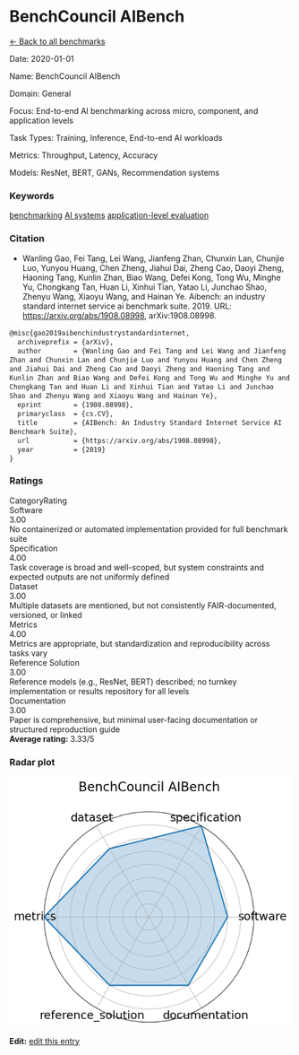 # BenchCouncil AIBench

<p><a class="md-button back-link" href="../">← Back to all benchmarks</a></p>
<div class="info-block meta-block">
  <p class="meta-row"><span class="meta-label">Date</span><span class="meta-sep">:</span> <span class="meta-value">2020-01-01</span></p>
  <p class="meta-row"><span class="meta-label">Name</span><span class="meta-sep">:</span> <span class="meta-value">BenchCouncil AIBench</span></p>
  <p class="meta-row"><span class="meta-label">Domain</span><span class="meta-sep">:</span> <span class="meta-value">General</span></p>
  <p class="meta-row"><span class="meta-label">Focus</span><span class="meta-sep">:</span> <span class="meta-value">End-to-end AI benchmarking across micro, component, and application levels</span></p>
  <p class="meta-row"><span class="meta-label">Task Types</span><span class="meta-sep">:</span> <span class="meta-value">Training, Inference, End-to-end AI workloads</span></p>
  <p class="meta-row"><span class="meta-label">Metrics</span><span class="meta-sep">:</span> <span class="meta-value">Throughput, Latency, Accuracy</span></p>
  <p class="meta-row"><span class="meta-label">Models</span><span class="meta-sep">:</span> <span class="meta-value">ResNet, BERT, GANs, Recommendation systems</span></p>
</div>
<h3>Keywords</h3>

<div class="chips"><a class="chip chip-link" href="../#kw=benchmarking">benchmarking</a> <a class="chip chip-link" href="../#kw=AI%20systems">AI systems</a> <a class="chip chip-link" href="../#kw=application-level%20evaluation">application-level evaluation</a> </div>
<h3>Citation</h3>

- Wanling Gao, Fei Tang, Lei Wang, Jianfeng Zhan, Chunxin Lan, Chunjie Luo, Yunyou Huang, Chen Zheng, Jiahui Dai, Zheng Cao, Daoyi Zheng, Haoning Tang, Kunlin Zhan, Biao Wang, Defei Kong, Tong Wu, Minghe Yu, Chongkang Tan, Huan Li, Xinhui Tian, Yatao Li, Junchao Shao, Zhenyu Wang, Xiaoyu Wang, and Hainan Ye. Aibench: an industry standard internet service ai benchmark suite. 2019. URL: https://arxiv.org/abs/1908.08998, arXiv:1908.08998.

<pre><code class="language-bibtex">@misc{gao2019aibenchindustrystandardinternet,
  archiveprefix = {arXiv},
  author        = {Wanling Gao and Fei Tang and Lei Wang and Jianfeng Zhan and Chunxin Lan and Chunjie Luo and Yunyou Huang and Chen Zheng and Jiahui Dai and Zheng Cao and Daoyi Zheng and Haoning Tang and Kunlin Zhan and Biao Wang and Defei Kong and Tong Wu and Minghe Yu and Chongkang Tan and Huan Li and Xinhui Tian and Yatao Li and Junchao Shao and Zhenyu Wang and Xiaoyu Wang and Hainan Ye},
  eprint        = {1908.08998},
  primaryclass  = {cs.CV},
  title         = {AIBench: An Industry Standard Internet Service AI Benchmark Suite},
  url           = {https://arxiv.org/abs/1908.08998},
  year          = {2019}
}</code></pre>
<h3>Ratings</h3>
<div class="ratings-grid">
  <div class="ratings-head ratings-cell"><span>Category</span><span>Rating</span></div>
  <div class="rating-item">  <div class="rating-cat">Software</div>  <div class="rating-badge">3.00</div>  <div class="rating-bar"><span style="width:60%"></span></div>  <div class="rating-reason">No containerized or automated implementation provided for full benchmark suite
</div></div><div class="rating-item">  <div class="rating-cat">Specification</div>  <div class="rating-badge">4.00</div>  <div class="rating-bar"><span style="width:80%"></span></div>  <div class="rating-reason">Task coverage is broad and well-scoped, but system constraints and expected outputs are not uniformly defined
</div></div><div class="rating-item">  <div class="rating-cat">Dataset</div>  <div class="rating-badge">3.00</div>  <div class="rating-bar"><span style="width:60%"></span></div>  <div class="rating-reason">Multiple datasets are mentioned, but not consistently FAIR-documented, versioned, or linked
</div></div><div class="rating-item">  <div class="rating-cat">Metrics</div>  <div class="rating-badge">4.00</div>  <div class="rating-bar"><span style="width:80%"></span></div>  <div class="rating-reason">Metrics are appropriate, but standardization and reproducibility across tasks vary
</div></div><div class="rating-item">  <div class="rating-cat">Reference Solution</div>  <div class="rating-badge">3.00</div>  <div class="rating-bar"><span style="width:60%"></span></div>  <div class="rating-reason">Reference models (e.g., ResNet, BERT) described; no turnkey implementation or results repository for all levels
</div></div><div class="rating-item">  <div class="rating-cat">Documentation</div>  <div class="rating-badge">3.00</div>  <div class="rating-bar"><span style="width:60%"></span></div>  <div class="rating-reason">Paper is comprehensive, but minimal user-facing documentation or structured reproduction guide
</div></div>
</div>
<div class="avg-rating">  <strong>Average rating:</strong> <span class="badge badge--meh badge--sm">3.33/5</span></div><h3>Radar plot</h3>

<div class="radar-wrap"><img class="radar-img" alt="BenchCouncil AIBench radar" src="../../../tex/images/benchcouncil_aibench_radar.png" /></div>

<p><strong>Edit:</strong> <a href="https://github.com/mlcommons-science/benchmark/tree/main/source">edit this entry</a></p>
